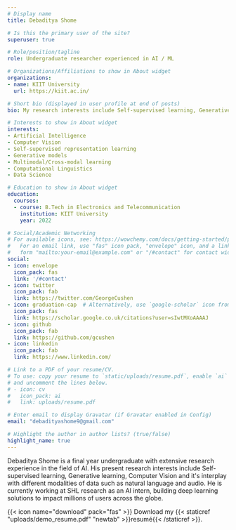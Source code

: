 ```yaml
---
# Display name
title: Debaditya Shome

# Is this the primary user of the site?
superuser: true

# Role/position/tagline
role: Undergraduate researcher experienced in AI / ML

# Organizations/Affiliations to show in About widget
organizations:
- name: KIIT University
  url: https://kiit.ac.in/

# Short bio (displayed in user profile at end of posts)
bio: My research interests include Self-supervised learning, Generative learning, Computer Vision and it's interplay with different modalities of data such as natural language and audio.

# Interests to show in About widget
interests:
- Artificial Intelligence
- Computer Vision
- Self-supervised representation learning
- Generative models
- Multimodal/Cross-modal learning
- Computational Linguistics
- Data Science

# Education to show in About widget
education:
  courses:
  - course: B.Tech in Electronics and Telecommunication
    institution: KIIT University
    year: 2022

# Social/Academic Networking
# For available icons, see: https://wowchemy.com/docs/getting-started/page-builder/#icons
#   For an email link, use "fas" icon pack, "envelope" icon, and a link in the
#   form "mailto:your-email@example.com" or "/#contact" for contact widget.
social:
- icon: envelope
  icon_pack: fas
  link: '/#contact'
- icon: twitter
  icon_pack: fab
  link: https://twitter.com/GeorgeCushen
- icon: graduation-cap  # Alternatively, use `google-scholar` icon from `ai` icon pack
  icon_pack: fas
  link: https://scholar.google.co.uk/citations?user=sIwtMXoAAAAJ
- icon: github
  icon_pack: fab
  link: https://github.com/gcushen
- icon: linkedin
  icon_pack: fab
  link: https://www.linkedin.com/

# Link to a PDF of your resume/CV.
# To use: copy your resume to `static/uploads/resume.pdf`, enable `ai` icons in `params.toml`, 
# and uncomment the lines below.
# - icon: cv
#   icon_pack: ai
#   link: uploads/resume.pdf

# Enter email to display Gravatar (if Gravatar enabled in Config)
email: "debadityashome9@gmail.com"

# Highlight the author in author lists? (true/false)
highlight_name: true
---
```


Debaditya Shome is a final year undergraduate with extensive research experience in the field of AI. His present research interests include Self-supervised learning, Generative learning, Computer Vision and it's interplay with different modalities of data such as natural language and audio. 
He is currently working at SHL research as an AI intern, building deep learning solutions to impact millions of users across the globe. 

{{< icon name="download" pack="fas" >}} Download my {{< staticref "uploads/demo_resume.pdf" "newtab" >}}resumé{{< /staticref >}}.
